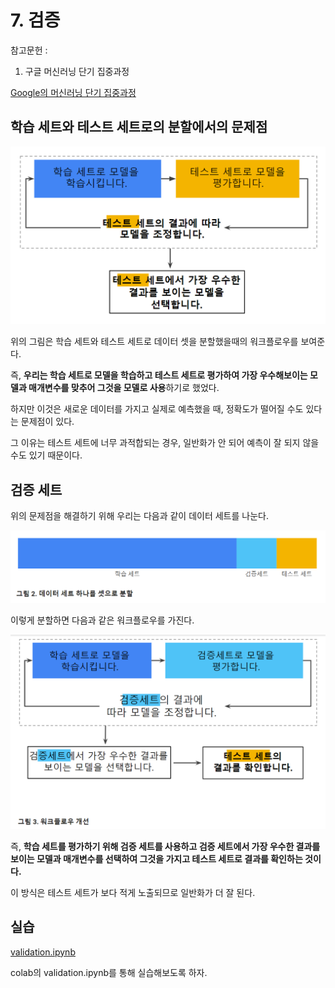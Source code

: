 # 7. 검증

참고문헌 : 
1. 구글 머신러닝 단기 집중과정

[Google의 머신러닝 단기 집중과정](https://developers.google.com/machine-learning/crash-course/ml-intro?hl=ko)

## 학습 세트와 테스트 세트로의 분할에서의 문제점

![7-1](https://github.com/Se-Hun/DeepLearningStudy/blob/master/conceptStudy/png/7-1.PNG)

위의 그림은 학습 세트와 테스트 세트로 데이터 셋을 분할했을때의 워크플로우를 보여준다.

즉, **우리는 학습 세트로 모델을 학습하고 테스트 세트로 평가하여 가장 우수해보이는 모델과 매개변수를 맞추어 그것을 모델로 사용**하기로 했었다.

하지만 이것은 새로운 데이터를 가지고 실제로 예측했을 때, 정확도가 떨어질 수도 있다는 문제점이 있다.

그 이유는 테스트 세트에 너무 과적합되는 경우, 일반화가 안 되어 예측이 잘 되지 않을 수도 있기 때문이다.

## 검증 세트

위의 문제점을 해결하기 위해 우리는 다음과 같이 데이터 세트를 나눈다.

![7-2](https://github.com/Se-Hun/DeepLearningStudy/blob/master/conceptStudy/png/7-2.PNG)

이렇게 분할하면 다음과 같은 워크플로우를 가진다.

![7-3](https://github.com/Se-Hun/DeepLearningStudy/blob/master/conceptStudy/png/7-3.PNG)

즉, **학습 세트를 평가하기 위해 검증 세트를 사용하고 검증 세트에서 가장 우수한 결과를 보이는 모델과 매개변수를 선택하여 그것을 가지고 테스트 세트로 결과를 확인하는 것이다.**

이 방식은 테스트 세트가 보다 적게 노출되므로 일반화가 더 잘 된다.

## 실습

[validation.ipynb](https://github.com/Se-Hun/DeepLearningStudy/blob/master/conceptStudy/code/validation.ipynb)

colab의 validation.ipynb를 통해 실습해보도록 하자.